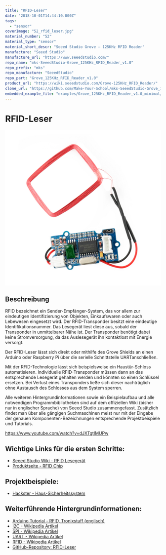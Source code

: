 ```yaml
---
title: "RFID-Leser"
date: "2018-10-01T14:44:10.000Z"
tags: 
  - "sensor"
coverImage: "52_rfid_leser.jpg"
material_number: "52"
material_type: "sensor"
material_short_descr: "Seeed Studio Grove – 125KHz RFID Reader"
manufacture: "Seeed Studio"
manufacture_url: "https://www.seeedstudio.com/"
repo_name: "mks-SeeedStudio-Grove_125KHz_RFID_Reader_v1.0"
repo_prefix: "mks"
repo_manufacture: "SeeedStudio"
repo_part: "Grove_125KHz_RFID_Reader_v1.0"
product_url: "https://wiki.seeedstudio.com/Grove-125KHz_RFID_Reader/"
clone_url: "https://github.com/Make-Your-School/mks-SeeedStudio-Grove_125KHz_RFID_Reader_v1.0.git"
embedded_example_file: "examples/Grove_125KHz_RFID_Reader_v1.0_minimal/Grove_125KHz_RFID_Reader_v1.0_minimal.ino"
---
```



# RFID-Leser

![RFID-Leser](./52_rfid_leser.jpg)

## Beschreibung
RFID bezeichnet ein Sender-Empfänger-System, das vor allem zur eindeutigen Identifizierung von Objekten, Einkaufswaren oder auch Lebewesen eingesetzt wird. Der RFID-Transponder besitzt eine eindeutige Identifikationsnummer. Das Lesegerät liest diese aus, sobald der Transponder in unmittelbarer Nähe ist. Der Transponder benötigt dabei keine Stromversorgung, da das Auslesegerät ihn kontaktlost mit Energie versorgt.

Der RFID-Leser lässt sich direkt oder mithilfe des Grove Shields an einen Arduino oder Raspberry Pi über die serielle Schnittstelle UARTanschließen.

Mit der RFID-Technologie lässt sich beispielsweise ein Haustür-Schloss automatisieren. Individuelle RFID-Transponder müssen dann an das entsprechende Lesegerät gehalten werden und könnten so einen Schlüssel ersetzen. Bei Verlust eines Transponders ließe sich dieser nachträglich ohne Austausch des Schlosses aus dem System sperren.

Alle weiteren Hintergrundinformationen sowie ein Beispielaufbau und alle notwendigen Programmbibliotheken sind auf dem offiziellen Wiki (bisher nur in englischer Sprache) von Seeed Studio zusammengefasst. Zusätzlich findet man über alle gängigen Suchmaschinen meist nur mit der Eingabe der genauen Komponenten-Bezeichnungen entsprechende Projektbeispiele und Tutorials.

<!-- infolist -->

<!-- infolists -->
 

https://www.youtube.com/watch?v=dJXTgtIMUPw

 

## Wichtige Links für die ersten Schritte:

- [Seeed Studio Wiki - RFID Lesegerät](http://wiki.seeedstudio.com/Grove-125KHz_RFID_Reader/)
- [Produktseite - RFID Chip](https://www.seeedstudio.com/rfid-tag-combo-125khz-5-pcs-p-700.html?cPath=19_24)

## Projektbeispiele:

- [Hackster - Haus-Sicherheitssystem](https://www.hackster.io/ArduinoBasics/arduino-based-security-project-using-cayenne-eb379b)

## Weiterführende Hintergrundinformationen:

- [Arduino Tutorial - RFID, Tronixstuff (englisch)](https://tronixstuff.com/2013/11/19/arduino-tutorials-chapter-15-rfid/)
- [I2C - Wikipedia Artikel](https://de.wikipedia.org/wiki/I%C2%B2C)
- [SPI - Wikipedia Artikel](https://de.wikipedia.org/wiki/Serial_Peripheral_Interface)
- [UART - Wikipedia Artikel](https://de.wikipedia.org/wiki/Universal_Asynchronous_Receiver_Transmitter)
- [RFID - Wikipedia Artikel](https://de.wikipedia.org/wiki/RFID)
- [GitHub-Repository: RFID-Leser](https://github.com/MakeYourSchool/52-RFID-Leser)



